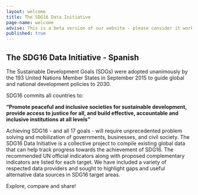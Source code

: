 ```yaml
---
layout: welcome
title: The SDG16 Data Initiative
page-name: welcome
advise: This is a beta version of our website - please consider it work in progress!
published: true
---
```

## The SDG16 Data Initiative - Spanish

The Sustainable Development Goals (SDGs) were adopted unanimously by the 193 United Nations Member States in September 2015 to guide global and national development policies to 2030.

SDG16 commits all countries to:

**“Promote peaceful and inclusive societies for sustainable development, provide access to justice for all, and build effective, accountable and inclusive institutions at all levels”**

Achieving SDG16 - and all 17 goals - will require unprecedented problem solving and mobilization of governments, businesses, and civil society. The SDG16 Data Initiative is a collective project to compile existing global data that can help track progress towards the achievement of SDG16. The recommended UN official indicators along with proposed complementary indicators are listed for each target. We have included a variety of respected data providers and sought to highlight gaps and useful alternative data sources in SDG16 target areas.

Explore, compare and share!
